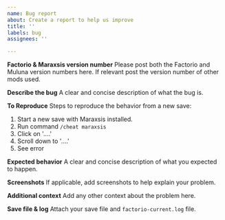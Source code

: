 ```yaml
---
name: Bug report
about: Create a report to help us improve
title: ''
labels: bug
assignees: ''

---
```


**Factorio & Maraxsis version number**
Please post both the Factorio and Muluna version numbers here. If relevant post the version number of other mods used.

**Describe the bug**
A clear and concise description of what the bug is.

**To Reproduce**
Steps to reproduce the behavior from a new save:
1. Start a new save with Maraxsis installed.
2. Run command `/cheat maraxsis`
3. Click on '....'
4. Scroll down to '....'
5. See error

**Expected behavior**
A clear and concise description of what you expected to happen.

**Screenshots**
If applicable, add screenshots to help explain your problem.

**Additional context**
Add any other context about the problem here.

**Save file & log**
Attach your save file and `factorio-current.log` file.
